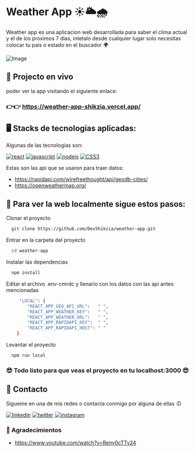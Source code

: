 # Weather App ☀️🌥️🌧️

Weather app es una aplicacion web desarrollada para saber el clima actual y el de los proximos 7 dias, intetalo desde cualquier lugar solo necesitas colocar tu pais o estado en el buscador 🌍

![Image](https://i.ibb.co/vq51Gtd/Captura.png)



## 📡 Projecto en vivo
 poder ver la app visitando el siguiente enlace:
 ### 👉👉 https://weather-app-shikzia.vercel.app/

## 🖥️ Stacks de tecnologías aplicadas:

Algunas de las tecnologias son:

[![react](https://img.shields.io/badge/React-0077B5?style=for-the-badge&logo=react&logoColor=white)](https://es.reactjs.org/)
[![javascript](https://img.shields.io/badge/JavaScript-F7DF1E?style=for-the-badge&logo=javascript&logoColor=black)](https://www.javascript.com/)
[![nodejs](https://img.shields.io/badge/Node.js-43853D?style=for-the-badge&logo=node.js&logoColor=white)](https://nodejs.org/es/)
[![CSS3](https://img.shields.io/badge/css-005F91?style=for-the-badge&logo=CSS3&logoColor=white)](https://lenguajecss.com/css/introduccion/que-es-css/)

Estas son las api que se usaron para traer datos:
- https://rapidapi.com/wirefreethought/api/geodb-cities/
- https://openweathermap.org/



## 🚩 Para ver la web localmente sigue estos pasos:

Clonar el proyecto

```bash
  git clone https://github.com/DevShikzia/weather-app.git
```

Entrar en la carpeta del proyecto

```bash
  cd weather-app
```

Instalar las dependencias

```bash
  npm install
```

Editar el archivo .env-cmrdc y llenarlo con los datos con las api antes mencionadas

```bash
     "LOCAL": {
        "REACT_APP_GEO_API_URL":   " ",
        "REACT_APP_WEATHER_KEY":   " ",
        "REACT_APP_WEATHER_URL":   " ",
        "REACT_APP_RAPIDAPI_KEY":  " ",
        "REACT_APP_RAPIDAPI_HOST": " "
    }
```

Levantar el proyecto

```bash
  npm run local
```
### 😎 Todo listo para que veas el proyecto en tu localhost:3000 😎

## 📧 Contacto

Sigueme en una de mis redes o contacta conmigo por alguna de ellas :D

[![linkedin](https://img.shields.io/badge/linkedin-0A66C2?style=for-the-badge&logo=linkedin&logoColor=white)](https://www.linkedin.com/in/sanchez-matias/)
[![twitter](https://img.shields.io/badge/twitter-1DA1F2?style=for-the-badge&logo=twitter&logoColor=white)](https://twitter.com/DevShikzia)
[![instagram](https://img.shields.io/badge/Instagram-E4405F?style=for-the-badge&logo=instagram&logoColor=white)](https://www.instagram.com/__matt.s__/)

### 🤝 Agradecimientos 

- https://www.youtube.com/watch?v=Reny0cTTv24






